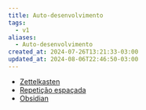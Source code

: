 ```yaml
---
title: Auto-desenvolvimento
tags:
  - v1
aliases:
  - Auto-desenvolvimento
created_at: 2024-07-26T13:21:33-03:00
updated_at: 2024-08-06T22:46:50-03:00
---
```


- [Zettelkasten](../ideias/2024/07/12/Zettelkasten.md)
- [Repetição espaçada](../ideias/2024/07/07/Repeticao_espacada.md)
- [Obsidian](../sementes/2024/06/2024-06-30-Obsidian.md)